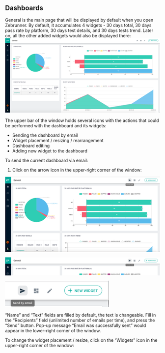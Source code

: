 ## Dashboards

  General is the main page that will be displayed by default when you open Zebrunner.
By default, it accumulates 4 widgets - 30 days total, 30 days pass rate by platform, 30 days test details, and 30 days tests trend.
Later on, all the other added widgets would also be displayed there:
![alt text](https://github.com/APGorobets/mkdocks1/blob/master/images/zbrnnr%20_general%20dashboards.png?raw=true)

The upper bar of the window holds several icons with the actions that could be performed with the dashboard and its widgets:

* Sending the dashboard by email
* Widget placement / resizing / rearrangement
* Dashboard editing
* Adding new widget to the dashboard

To send the current dashboard via email:
1. Click on the arrow icon in the upper-right corner of the window:

![alt text](https://github.com/APGorobets/mkdocks1/blob/master/images/zbrnnr_%20dashboard%20via%20email_overview.png?raw=true)

![alt text](https://github.com/APGorobets/mkdocks1/blob/master/images/zbrnnr_dashboard%20via%20email_closer.png?raw=true)

![alt text](https://github.com/APGorobets/mkdocks1/blob/master/images/zbrnnr_dashboard%20via%20email_closeup.png?raw=true)


“Name” and “Text” fields are filled by default, the text is changeable. Fill in the “Recipients” field (unlimited number of emails per time), and press the “Send” button.
Pop-up message “Email was successfully sent” would appear in the lower-right corner of the window.


To change the widget placement / resize, click on the “Widgets” icon in the upper-right corner of the window:
